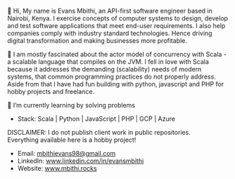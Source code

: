 👋 Hi, My name is Evans Mbithi, an API-first software engineer based in Nairobi, Kenya.
      I exercise concepts of computer systems to design, develop and test software
      applications that meet end-user requirements. I also help companies comply with
      industry standard technologies. Hence driving digital transformation 
      and making businesses more profitable. 
      
👀 I am mostly fascinated about the actor model of concurrency with Scala - a scalable language
      that compiles on the JVM. I fell in love with Scala because it addresses the demanding (scalability) needs
      of modern systems, that common programming practices do not properly address. Aside from that 
      I have had fun building with python, javascript and PHP for hobby projects and freelance. 
      
🌱 I’m currently learning by solving problems</br>

- Stack: Scala | Python | JavaScript | PHP | GCP | Azure

DISCLAIMER: I do not publish client work in public repositories. </br>
            Everything available here is a hobby project! </br>

<!-- 💞️ I’m looking to collaborate on ... -->
- Email: mbithievans98@gmail.com
- LinkedIn: www.linkedin.com/in/evansmbithi
- Website: www.mbithi.rocks

<!---
evansmbithi/evansmbithi is a ✨ special ✨ repository because its `README.md` (this file) appears on your GitHub profile.
You can click the Preview link to take a look at your changes.
--->
